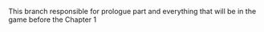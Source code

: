 This branch responsible for prologue part and everything that will be in the game before the Chapter 1